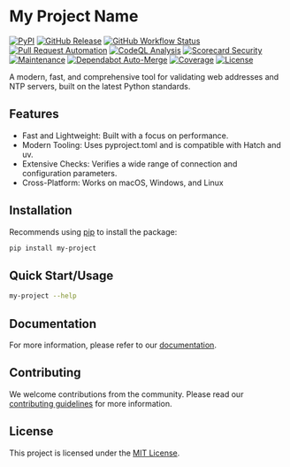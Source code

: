 # My Project Name
[![PyPI](https://img.shields.io/pypi/v/my-project)](https://pypi.org/project/my-project)
[![GitHub Release](https://img.shields.io/github/v/release/your-username/your-repo)](https://github.com/your-username/your-repo/releases)
[![GitHub Workflow Status](https://img.shields.io/github/actions/workflow/status/jmuelbert/my-project/ci.yml?branch=main)](https://github.com/jmuelbert/my-project/actions?query=workflow%3Aci)
[![Pull Request Automation](https://img.shields.io/github/actions/workflow/status/jmuelbert/my-project/pr-automation.yml?branch=main)](https://github.com/jmuelbert/my-project/actions?query=workflow%3Aci)
[![CodeQL Analysis](https://img.shields.io/github/actions/workflow/status/jmuelbert/my-project/codeql-analysis.yml?branch=main)](https://github.com/jmuelbert/my-project/actions?query=workflow%3Aci)
[![Scorecard Security](https://img.shields.io/github/actions/workflow/status/jmuelbert/my-project/scorecard.yml?branch=main)](https://github.com/jmuelbert/my-project/actions?query=workflow%3Aci)
[![Maintenance](https://img.shields.io/github/actions/workflow/status/jmuelbert/my-project/maintenance.yml?branch=main)](https://github.com/jmuelbert/my-project/actions?query=workflow%3Aci)
[![Dependabot Auto-Merge](https://img.shields.io/github/actions/workflow/status/jmuelbert/my-project/dependabot-merge.yml?branch=main)](https://github.com/jmuelbert/my-project/actions?query=workflow%3Aci)
[![Coverage](https://img.shields.io/badge/coverage-90%25-brightgreen)](https://my-docs-url/coverage)
[![License](https://img.shields.io/github/license/jmuelbert/my-project)](https://github.com/jmuelbert/my-project/blob/main/LICENSE)

A modern, fast, and comprehensive tool for validating web addresses and NTP servers, built on the latest Python standards.

## Features

 - Fast and Lightweight: Built with a focus on performance.
 - Modern Tooling: Uses pyproject.toml and is compatible with Hatch and uv.
 - Extensive Checks: Verifies a wide range of connection and configuration parameters.
 - Cross-Platform: Works on macOS, Windows, and Linux

## Installation

Recommends using [pip](https://pip.pypa.io/en/stable/) to install the package:

```bash
pip install my-project
```

## Quick Start/Usage

```bash
my-project --help
```

## Documentation

For more information, please refer to our [documentation](https://my-docs-url).

## Contributing

We welcome contributions from the community. Please read our [contributing guidelines](https://my-docs-url/contributing) for more information.

## License

This project is licensed under the [MIT License](https://github.com/jmuelbert/my-project/blob/main/LICENSE).
